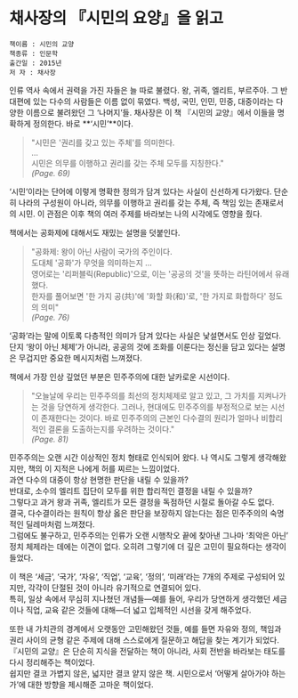 # 채사장의 『시민의 요양』을 읽고

```
책이름 : 시민의 교양  
책종류 : 인문학  
출간일 : 2015년  
저 자 : 채사장 
```

인류 역사 속에서 권력을 가진 자들은 늘 따로 불렸다. 왕, 귀족, 엘리트, 부르주아. 그 반대편에 있는 다수의 사람들은 이름 없이 묶였다. 백성, 국민, 인민, 민중, 대중이라는 다양한 이름으로 불려왔던 그 ‘나머지’들. 채사장은 이 책 『시민의 교양』에서 이들을 명확하게 정의한다. 바로 **‘시민’**이다.  

> "시민은 '권리를 갖고 있는 주체'를 의미한다.  
> ...  
> 시민은 의무를 이행하고 권리를 갖는 주체 모두를 지칭한다."  
> _(Page. 69)_

‘시민’이라는 단어에 이렇게 명확한 정의가 담겨 있다는 사실이 신선하게 다가왔다. 단순히 나라의 구성원이 아니라, 의무를 이행하고 권리를 갖는 주체, 즉 책임 있는 존재로서의 시민. 이 관점은 이후 책의 여러 주제를 바라보는 나의 시각에도 영향을 줬다.  

책에서는 공화제에 대해서도 재밌는 설명을 덧붙인다.  

> "공화제: 왕이 아닌 사람이 국가의 주인이다.   
> 도대체 '공화'가 무엇을 의미하는지 ...  
> 영어로는 '리퍼블릭(Republic)'으로, 이는 '공공의 것'을 뜻하는 라틴어에서 유래했다.  
> 한자를 풀어보면 '한 가지 공(共)'에 '화할 화(和)'로, '한 가지로 화합하다' 정도의 의미"  
> _(Page. 76)_

‘공화’라는 말에 이토록 다층적인 의미가 담겨 있다는 사실은 낯설면서도 인상 깊었다. 단지 ‘왕이 아닌 체제’가 아니라, 공공의 것에 조화를 이룬다는 정신을 담고 있다는 설명은 무겁지만 중요한 메시지처럼 느껴졌다.  

책에서 가장 인상 깊었던 부분은 민주주의에 대한 날카로운 시선이다.  

> "오늘날에 우리는 민주주의를 최선의 정치체제로 알고 있고, 그 가치를 지켜나가는 것을 당연하게 생각한다. 그러나, 현대에도 민주주의를 부정적으로 보는 시선이 존재한다는 것이다. 바로 민주주의의 근본인 다수결의 원리가 얼마나 비합리적인 결론을 도출하는지를 우려하는 것이다."  
> _(Page. 81)_

민주주의는 오랜 시간 이상적인 정치 형태로 인식되어 왔다. 나 역시도 그렇게 생각해왔지만, 책의 이 지적은 나에게 허를 찌르는 느낌이었다.  
과연 다수의 대중이 항상 현명한 판단을 내릴 수 있을까?  
반대로, 소수의 엘리트 집단이 모두를 위한 합리적인 결정을 내릴 수 있을까?  
그렇다고 과거 왕과 귀족, 엘리트가 모든 결정을 독점하던 시절로 돌아갈 수도 없다.  
결국, 다수결이라는 원칙이 항상 옳은 판단을 보장하지 않는다는 점은 민주주의의 숙명적인 딜레마처럼 느껴졌다.  
그럼에도 불구하고, 민주주의는 인류가 오랜 시행착오 끝에 찾아낸 그나마 ‘최악은 아닌’ 정치 체제라는 데에는 이견이 없다. 오히려 그렇기에 더 깊은 고민이 필요하다는 생각이 들었다.  

이 책은 ‘세금’, ‘국가’, ‘자유’, ‘직업’, ‘교육’, ‘정의’, ‘미래’라는 7개의 주제로 구성되어 있지만, 각각이 단절된 것이 아니라 유기적으로 연결되어 있다.  
특히, 일상 속에서 무심히 지나쳤던 개념들—예를 들어, 우리가 당연하게 생각했던 세금이나 직업, 교육 같은 것들에 대해—더 넓고 입체적인 시선을 갖게 해주었다.  

또한 내 가치관의 경계에서 오랫동안 고민해왔던 것들, 예를 들면 자유와 정의, 책임과 권리 사이의 균형 같은 주제에 대해 스스로에게 질문하고 해답을 찾는 계기가 되었다.  
『시민의 교양』은 단순히 지식을 전달하는 책이 아니라, 사회 전반을 바라보는 태도를 다시 정리해주는 책이었다.  
쉽지만 결코 가볍지 않은, 넓지만 결코 얕지 않은 책. 시민으로서 ‘어떻게 살아가야 하는가’에 대한 방향을 제시해준 고마운 책이었다.  